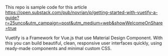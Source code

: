 This repo is sample code for this article https://open.substack.com/pub/novrian/p/getting-started-with-vuetify-a-guide?r=25unco&utm_campaign=post&utm_medium=web&showWelcomeOnShare=true

Vuetify is a Framework for Vue.js that use Material Design Component. With this you can build beautiful, clean, responsive user interfaces quickly, using ready-made components and minimal custom CSS.

